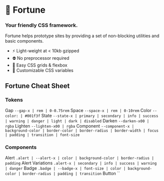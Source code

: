 # 🔮 Fortune

### Your friendly CSS framework.

Fortune helps prototype sites by providing a set of non-blocking utilities and basic components.

- ⚡️  Light-weight at < 10kb gzipped
- ⛔️  No preprocessor required
- 📐  Easy CSS grids & flexbox
- 🌈  Customizable CSS variables

## Fortune Cheat Sheet

### Tokens

Gap `--gap-x | rem | 0-0.75rem`
Space `--space-x | rem | 0-10rem`
Color `--color: | #001f3f`
State `--state-x | primary | secondary | info | success | warning | danger | light | dark | disabled`
Darken `--darken-x00 | rgba`
Lighten `--lighten-x00 | rgba`
Component `--component-x | background-color | border-color | border-radius | border-width | focus | padding | transition | font-size`

### Components
Alert `.alert | --alert-x | color | background-color | border-radius | padding`
Alert Variations `.alert-x | secondary | info | success | warning | danger`
Badge `.badge | --badge-x | font-size | color | background-color | border-radius | padding | transition`
Button ``
